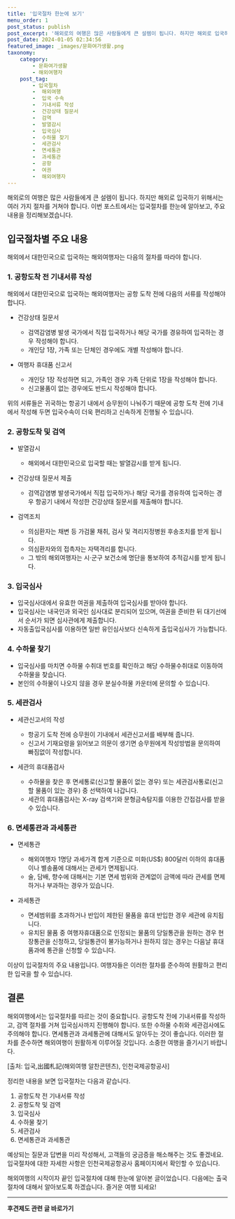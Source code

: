 ```yaml
---
title: '입국절차 한눈에 보기'
menu_order: 1
post_status: publish
post_excerpt: '해외로의 여행은 많은 사람들에게 큰 설렘이 됩니다. 하지만 해외로 입국하기 위해서는 여러 가지 절차를 거쳐야 합니다. 이번 포스트에서는 입국절차를 한눈에 알아보고, 주요 내용을 정리해보겠습니다.'
post_date: 2024-01-05 02:34:56
featured_image: _images/문화여가생활.png
taxonomy:
    category:
        - 문화여가생활
        - 해외여행자
    post_tag:
        - 입국절차
        -  해외여행
        -  입국 수속
        -  기내서류 작성
        -  건강상태 질문서
        -  검역
        -  발열감시
        -  입국심사
        -  수하물 찾기
        -  세관검사
        -  면세통관
        -  과세통관
        -  공항
        -  여권
        -  해외여행자
---
```



해외로의 여행은 많은 사람들에게 큰 설렘이 됩니다. 하지만 해외로 입국하기 위해서는 여러 가지 절차를 거쳐야 합니다. 이번 포스트에서는 입국절차를 한눈에 알아보고, 주요 내용을 정리해보겠습니다.

## 입국절차별 주요 내용

해외에서 대한민국으로 입국하는 해외여행자는 다음의 절차를 따라야 합니다.

### 1. 공항도착 전 기내서류 작성

해외에서 대한민국으로 입국하는 해외여행자는 공항 도착 전에 다음의 서류를 작성해야 합니다.

- 건강상태 질문서
    - 검역감염병 발생 국가에서 직접 입국하거나 해당 국가를 경유하여 입국하는 경우 작성해야 합니다.
    - 개인당 1장, 가족 또는 단체인 경우에도 개별 작성해야 합니다.

- 여행자 휴대품 신고서
    - 개인당 1장 작성하면 되고, 가족인 경우 가족 단위로 1장을 작성해야 합니다.
    - 신고물품이 없는 경우에도 반드시 작성해야 합니다.

위의 서류들은 귀국하는 항공기 내에서 승무원이 나눠주기 때문에 공항 도착 전에 기내에서 작성해 두면 입국수속이 더욱 편리하고 신속하게 진행될 수 있습니다.

### 2. 공항도착 및 검역

- 발열감시
    - 해외에서 대한민국으로 입국할 때는 발열감시를 받게 됩니다.

- 건강상태 질문서 제출
    - 검역감염병 발생국가에서 직접 입국하거나 해당 국가를 경유하여 입국하는 경우 항공기 내에서 작성한 건강상태 질문서를 제출해야 합니다.

- 검역조치
    - 의심환자는 채변 등 가검물 채취, 검사 및 격리지정병원 후송조치를 받게 됩니다.
    - 의심환자와의 접촉자는 자택격리를 합니다.
    - 그 밖의 해외여행자는 시·군구 보건소에 명단을 통보하여 추적감시를 받게 됩니다.

### 3. 입국심사

- 입국심사대에서 유효한 여권을 제출하여 입국심사를 받아야 합니다.
- 입국심사는 내국인과 외국인 심사대로 분리되어 있으며, 여권을 준비한 뒤 대기선에서 순서가 되면 심사관에게 제출합니다.
- 자동출입국심사를 이용하면 일반 유인심사보다 신속하게 출입국심사가 가능합니다.

### 4. 수하물 찾기

- 입국심사를 마치면 수하물 수취대 번호를 확인하고 해당 수하물수취대로 이동하여 수하물을 찾습니다.
- 본인의 수하물이 나오지 않을 경우 분실수하물 카운터에 문의할 수 있습니다.

### 5. 세관검사

- 세관신고서의 작성
    - 항공기 도착 전에 승무원이 기내에서 세관신고서를 배부해 줍니다.
    - 신고서 기재요령을 읽어보고 의문이 생기면 승무원에게 작성방법을 문의하여 빠짐없이 작성합니다.

- 세관의 휴대품검사
    - 수하물을 찾은 후 면세통로(신고할 물품이 없는 경우) 또는 세관검사통로(신고할 물품이 있는 경우) 중 선택하여 나갑니다.
    - 세관의 휴대품검사는 X-ray 검색기와 문형금속탐지를 이용한 간접검사를 받을 수 있습니다.

### 6. 면세통관과 과세통관

- 면세통관
    - 해외여행자 1명당 과세가격 합계 기준으로 미화(US$) 800달러 이하의 휴대품이나 별송품에 대해서는 관세가 면제됩니다.
    - 술, 담배, 향수에 대해서는 기본 면세 범위와 관계없이 금액에 따라 관세를 면제하거나 부과하는 경우가 있습니다.

- 과세통관
    - 면세범위를 초과하거나 반입이 제한된 물품을 휴대 반입한 경우 세관에 유치됩니다.
    - 유치된 물품 중 여행자휴대품으로 인정되는 물품의 당일통관을 원하는 경우 현장통관을 신청하고, 당일통관이 불가능하거나 원하지 않는 경우는 다음날 휴대품과에 통관을 신청할 수 있습니다.

이상이 입국절차의 주요 내용입니다. 여행자들은 이러한 절차를 준수하여 원활하고 편리한 입국을 할 수 있습니다.

## 결론

해외여행에서는 입국절차를 따르는 것이 중요합니다. 공항도착 전에 기내서류를 작성하고, 검역 절차를 거쳐 입국심사까지 진행해야 합니다. 또한 수하물 수취와 세관검사에도 주의해야 합니다. 면세통관과 과세통관에 대해서도 알아두는 것이 좋습니다. 이러한 절차를 준수하면 해외여행이 원활하게 이루어질 것입니다. 소중한 여행을 즐기시기 바랍니다.

[출처: 입국,出國札記(해외여행 알찬콘텐츠), 인천국제공항공사]

정리한 내용을 보면 입국절차는 다음과 같습니다.
1. 공항도착 전 기내서류 작성
2. 공항도착 및 검역
3. 입국심사
4. 수하물 찾기
5. 세관검사
6. 면세통관과 과세통관

예상되는 질문과 답변을 미리 작성해서, 고객들의 궁금증을 해소해주는 것도 좋겠네요. 입국절차에 대한 자세한 사항은 인천국제공항공사 홈페이지에서 확인할 수 있습니다.

해외여행의 시작이자 끝인 입국절차에 대해 한눈에 알아본 글이었습니다. 다음에는 출국절차에 대해서 알아보도록 하겠습니다. 즐거운 여행 되세요!   
<!-- wp:separator -->
<hr class="wp-block-separator has-alpha-channel-opacity"/>
<!-- /wp:separator -->

<!-- wp:group {"backgroundColor":"base","layout":{"type":"constrained"}} -->
<div class="wp-block-group has-base-background-color has-background"><!-- wp:paragraph {"align":"center","fontSize":"medium"} -->
<p class="has-text-align-center has-large-font-size"><strong>후견제도 관련 글 바로가기</strong></p>
<!-- /wp:paragraph -->


<!-- wp:latest-posts
{"categories":[{"id":1980,"count":19,"description":"","link":"https://uknowlaw.com/category/%ed%9b%84%ea%b2%ac%ec%a0%9c%eb%8f%84/","name":"후견제도","slug":"후견제도","taxonomy":"category","parent":0,"meta":[],"_links":{"self":[{"href":"https://uknowlaw.com/wp-json/wp/v2/categories/1980"}],"collection":[{"href":"https://uknowlaw.com/wp-json/wp/v2/categories"}],"about":[{"href":"https://uknowlaw.com/wp-json/wp/v2/taxonomies/category"}],"wp:post_type":[{"href":"https://uknowlaw.com/wp-json/wp/v2/posts?categories=1980"}],"curies":[{"name":"wp","href":"https://api.w.org/{rel}","templated":true}]}}],"postsToShow":100,"excerptLength":28,"postLayout":"grid","columns":2,"featuredImageAlign":"left","featuredImageSizeSlug":"large","fontSize":"small"} /--></div>
<!-- /wp:group -->